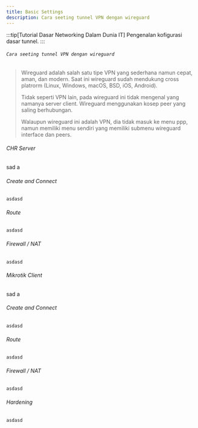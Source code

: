 ```yaml
---
title: Basic Settings
description: Cara seeting tunnel VPN dengan wireguard
---
```


:::tip[Tutorial Dasar Networking Dalam Dunia IT]
Pengenalan kofigurasi dasar tunnel.
:::
>
###### ```Cara seeting tunnel VPN dengan wireguard```
>
> Wireguard adalah salah satu tipe VPN yang sederhana namun cepat, aman, dan modern. Saat ini wireguard sudah mendukung cross platrorm (Linux, Windows, macOS, BSD, iOS, Android).
>
> Tidak seperti VPN lain, pada wireguard ini tidak mengenal yang namanya server client. Wireguard menggunakan kosep peer yang saling berhubungan.
>
>Walaupun wireguard ini adalah VPN, dia tidak masuk ke menu ppp, namun memiliki menu sendiri yang memiliki submenu wireguard interface dan peers.
>
>
###### CHR Server
sad a
###### Create and Connect
```asdasd```
###### Route
```asdasd```
###### Firewall / NAT
```asdasd```

###### Mikrotik Client
sad a
###### Create and Connect
```asdasd```
###### Route
```asdasd```
###### Firewall / NAT
```asdasd```

###### Hardening
```asdasd```
